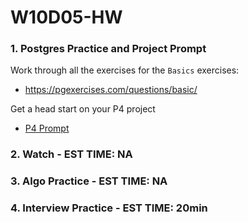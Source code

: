 # W10D05-HW

### 1. Postgres Practice and Project Prompt

Work through all the exercises for the `Basics` exercises:
- https://pgexercises.com/questions/basic/ 

Get a head start on your P4 project

- [P4 Prompt](https://git.generalassemb.ly/SEIR-526/project-4)


### 2. Watch - EST TIME: NA

### 3. Algo Practice - EST TIME: NA

### 4.  Interview Practice - EST TIME: 20min


